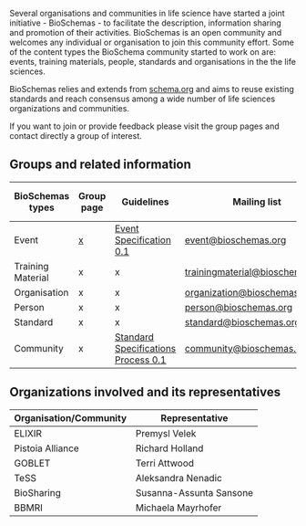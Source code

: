 Several organisations and communities in life science have started a joint initiative - BioSchemas - to facilitate the description, information sharing and promotion of their activities. BioSchemas is an open community and welcomes any individual or organisation to join this community effort. Some of the content types the BioSchema community started to work on are: events, training materials, people, standards and organisations in the the life sciences.

BioSchemas relies and extends from [schema.org](http://schema.org) and aims to reuse existing standards and reach consensus among a wide number of life sciences organizations and communities.

If you want to join or provide feedback please visit the group pages and contact directly a group of interest.


## Groups and related information

BioSchemas types | Group page | Guidelines | Mailing list | Tasks and issues | Minutes
--- | --- | --- | --- | --- | ---
Event | [x](https://github.com/BioSchemas/bioschemas/wiki/Event-Group) | [Event Specification 0.1](https://docs.google.com/document/d/1CzE_EGDp_II7skKCUFzZUQ7ZSkImkwcEPiQJVpX8YNk/edit?usp=sharing) | event@bioschemas.org | [x](https://github.com/BioSchemas/bioschemas/labels/type%3A%20event) | [x](https://github.com/BioSchemas/bioschemas/wiki/Meetings-and-minutes)
Training Material | x | x | trainingmaterial@bioschemas.org | [x](https://github.com/BioSchemas/bioschemas/labels/type%3A%20training%20material) | [x](https://github.com/BioSchemas/bioschemas/wiki/Meetings-and-minutes)
Organisation | x | x | organization@bioschemas.org | [x](https://github.com/BioSchemas/bioschemas/labels/type%3A%20organisation) | [x](https://github.com/BioSchemas/bioschemas/wiki/Meetings-and-minutes)
Person | x | x | person@bioschemas.org | [x](https://github.com/BioSchemas/bioschemas/labels/type%3A%20person) | [x](https://github.com/BioSchemas/bioschemas/wiki/Meetings-and-minutes)
Standard | x | x | standard@bioschemas.org | [x](https://github.com/BioSchemas/bioschemas/labels/type%3A%20standard) | [x](https://github.com/BioSchemas/bioschemas/wiki/Meetings-and-minutes)
Community | x | [Standard Specifications Process 0.1](https://docs.google.com/document/d/1eDHBfw6frl9xAjIduLYRwcqUY3jehfzJ-xSKCc1nSsc/edit?usp=sharing) | community@bioschemas.org | [x](https://github.com/BioSchemas/bioschemas/labels/type%3A%20community) | [x](https://github.com/BioSchemas/bioschemas/wiki/Meetings-and-minutes)



## Organizations involved and its representatives

Organisation/Community | Representative
--- | --- 
ELIXIR | Premysl Velek
Pistoia Alliance | Richard Holland
GOBLET | Terri Attwood
TeSS | Aleksandra Nenadic
BioSharing | Susanna-Assunta Sansone
BBMRI | Michaela Mayrhofer

